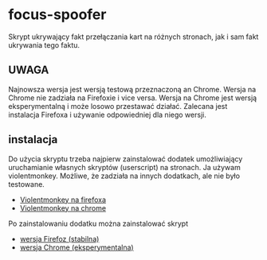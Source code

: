# focus-spoofer
Skrypt ukrywający fakt przełączania kart na różnych stronach, jak i sam fakt ukrywania tego faktu.

## UWAGA
Najnowsza wersja jest wersją testową przeznaczoną an Chrome. Wersja na Chrome nie zadziała na Firefoxie i vice versa. Wersja na Chrome jest wersją eksperymentalną i może losowo przestawać działać. Zalecana jest instalacja Firefoxa i używanie odpowiedniej dla niego wersji.

## instalacja
Do użycia skryptu trzeba najpierw zainstalować dodatek umożliwiający uruchamianie własnych skryptów (userscript) na stronach. Ja używam violentmonkey. Możliwe, że zadziała na innych dodatkach, ale nie było testowane.

* [Violentmonkey na firefoxa](https://addons.mozilla.org/pl/firefox/addon/violentmonkey)
* [Violentmonkey na chrome](https://chrome.google.com/webstore/detail/violentmonkey/jinjaccalgkegednnccohejagnlnfdag)

Po zainstalowaniu dodatku można zainstalować skrypt
* [wersja Firefoz (stabilna)](https://raw.githubusercontent.com/Th3B0r3dD3v3l0p3r/focus-spoofer/8f6e1fdaa4153789289f61fecd3683b28877fce7/Main.user.js)
* [wersja Chrome (eksperymentalna)](https://github.com/Th3B0r3dD3v3l0p3r/focus-spoofer/raw/master/Main.user.js)

